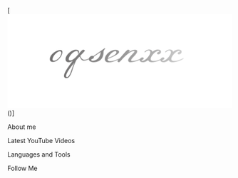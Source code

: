 [![Header](https://github.com/0qsenxx/0qsenxx/blob/main/assets/header.png)()]

About me

Latest YouTube Videos


Languages and Tools

Follow Me
